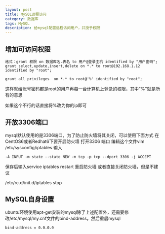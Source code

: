 ```yaml
---
layout: post
title: MySQL远程访问
category: 数据库
tags: MySQL
description: 给mysql配置远程访问用户，并授予权限
---
```


## 增加可访问权限

    格式：grant 权限 on 数据库名.表名 to 用户@登录主机 identified by "用户密码";
    grant select,update,insert,delete on *.* to root@192.168.1.12 identified by "root";

    grant all privileges  on *.* to root@'%' identified by "root";

这样就给账号密码都是root的用户再每一台计算机上登录的权限，其中"%"就是所有的意思

如果这个不行的话直接将%改为你的ip即可

## 开放3306端口
mysql默认使用的是3306端口，为了防止防火墙将其关闭，可以使用下面方式
在CentOS6或者Redhat6下要开启防火墙 打开3306 端口
编辑这个文件vim /etc/sysconfig/iptables
输入

    -A INPUT -m state --state NEW -m tcp -p tcp --dport 3306 -j ACCEPT   

保存后输入service iptables restart 重启防火墙
或者直接关闭防火墙，但是不建议

   /etc/rc.d/init.d/iptables stop

## MySQL自身设置
ubuntu环境使用apt-get安装的mysql除了上述配置外，还需要修改/etc/mysql/my.cnf文件的bind-address，然后重启mysql

    bind-address = 0.0.0.0

